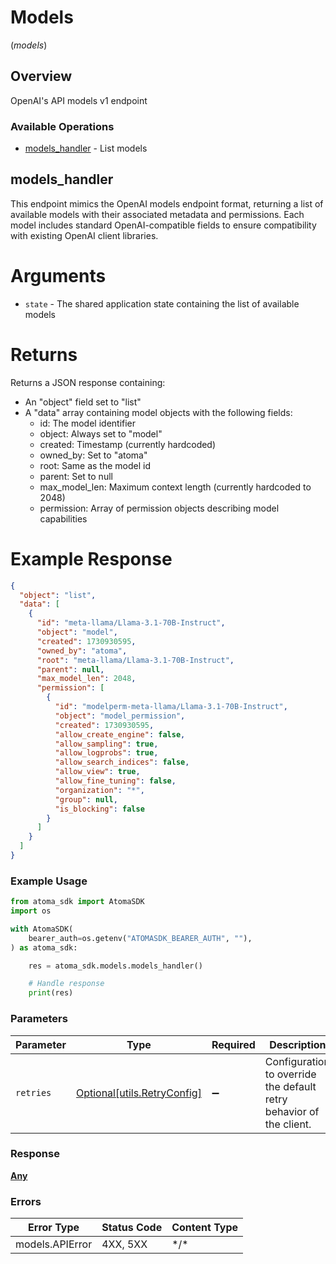 # Models
(*models*)

## Overview

OpenAI's API models v1 endpoint

### Available Operations

* [models_handler](#models_handler) - List models

## models_handler

This endpoint mimics the OpenAI models endpoint format, returning a list of
available models with their associated metadata and permissions. Each model
includes standard OpenAI-compatible fields to ensure compatibility with
existing OpenAI client libraries.

# Arguments

* `state` - The shared application state containing the list of available models

# Returns

Returns a JSON response containing:
* An "object" field set to "list"
* A "data" array containing model objects with the following fields:
  - id: The model identifier
  - object: Always set to "model"
  - created: Timestamp (currently hardcoded)
  - owned_by: Set to "atoma"
  - root: Same as the model id
  - parent: Set to null
  - max_model_len: Maximum context length (currently hardcoded to 2048)
  - permission: Array of permission objects describing model capabilities

# Example Response

```json
{
  "object": "list",
  "data": [
    {
      "id": "meta-llama/Llama-3.1-70B-Instruct",
      "object": "model",
      "created": 1730930595,
      "owned_by": "atoma",
      "root": "meta-llama/Llama-3.1-70B-Instruct",
      "parent": null,
      "max_model_len": 2048,
      "permission": [
        {
          "id": "modelperm-meta-llama/Llama-3.1-70B-Instruct",
          "object": "model_permission",
          "created": 1730930595,
          "allow_create_engine": false,
          "allow_sampling": true,
          "allow_logprobs": true,
          "allow_search_indices": false,
          "allow_view": true,
          "allow_fine_tuning": false,
          "organization": "*",
          "group": null,
          "is_blocking": false
        }
      ]
    }
  ]
}
```

### Example Usage

```python
from atoma_sdk import AtomaSDK
import os

with AtomaSDK(
    bearer_auth=os.getenv("ATOMASDK_BEARER_AUTH", ""),
) as atoma_sdk:

    res = atoma_sdk.models.models_handler()

    # Handle response
    print(res)

```

### Parameters

| Parameter                                                           | Type                                                                | Required                                                            | Description                                                         |
| ------------------------------------------------------------------- | ------------------------------------------------------------------- | ------------------------------------------------------------------- | ------------------------------------------------------------------- |
| `retries`                                                           | [Optional[utils.RetryConfig]](../../models/utils/retryconfig.md)    | :heavy_minus_sign:                                                  | Configuration to override the default retry behavior of the client. |

### Response

**[Any](../../models/.md)**

### Errors

| Error Type      | Status Code     | Content Type    |
| --------------- | --------------- | --------------- |
| models.APIError | 4XX, 5XX        | \*/\*           |